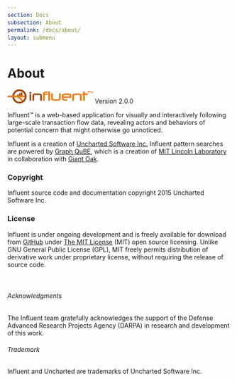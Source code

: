 ```yaml
---
section: Docs
subsection: About
permalink: /docs/about/
layout: submenu
---
```


About
=====

<img src="../../img/resources/influent-color.png" class="screenshot" alt="Influent Logo" />
<span class="version">Version 2.0.0</span>

Influent™ is a web-based application for visually and interactively following large-scale transaction flow data, revealing actors and behaviors of potential concern that might otherwise go unnoticed.

Influent is a creation of [Uncharted Software Inc.](http://uncharted.software/) Influent pattern searches are powered by [Graph QuBE](https://github.com/mitll/graph-qube), which is a creation of [MIT Lincoln Laboratory](https://www.ll.mit.edu/) in collaboration with [Giant Oak](http://www.giantoak.com/).

### Copyright ###

Influent source code and documentation copyright 2015 Uncharted Software Inc.

### License ###

Influent is under ongoing development and is freely available for download from [GitHub](https://github.com/unchartedsoftware/influent) under [The MIT License](http://www.opensource.org/licenses/MIT) (MIT) open source licensing. Unlike GNU General Public License (GPL), MIT freely permits distribution of derivative work under proprietary license, without requiring the release of source code.
<br><br><br>

<h6 class="fine">Acknowledgments</h6>
<p class="fine-print">The Influent team gratefully acknowledges the support of the Defense Advanced Research Projects Agency (DARPA) in research and development of this work.</p>

<h6 class="fine">Trademark</h6>
<p class="fine-print">Influent and Uncharted are trademarks of Uncharted Software Inc.</p>